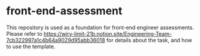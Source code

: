 # front-end-assessment

This repository is used as a foundation for front-end engineer assessments. Please refer to https://wiry-limit-21b.notion.site/Engineering-Team-7cb322997a1c4b64a9029d95abb36018 for details about the task, and how to use the template.
